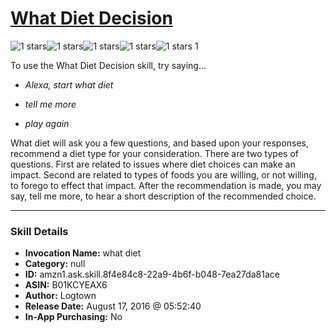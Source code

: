 # [What Diet Decision](http://alexa.amazon.com/#skills/amzn1.ask.skill.8f4e84c8-22a9-4b6f-b048-7ea27da81ace)
![1 stars](../../images/ic_star_black_18dp_1x.png)![1 stars](../../images/ic_star_border_black_18dp_1x.png)![1 stars](../../images/ic_star_border_black_18dp_1x.png)![1 stars](../../images/ic_star_border_black_18dp_1x.png)![1 stars](../../images/ic_star_border_black_18dp_1x.png) 1

To use the What Diet Decision skill, try saying...

* *Alexa, start what diet*

* *tell me more*

* *play again*

What diet will ask you a few questions, and based upon your responses, recommend a diet type for your consideration. There are two types of questions. First are related to issues where diet choices can make an impact. Second are related to types of foods you are willing, or not willing, to forego to effect that impact. After the recommendation is made, you may say, tell me more, to hear a short description of the recommended choice.

***

### Skill Details

* **Invocation Name:** what diet
* **Category:** null
* **ID:** amzn1.ask.skill.8f4e84c8-22a9-4b6f-b048-7ea27da81ace
* **ASIN:** B01KCYEAX6
* **Author:** Logtown
* **Release Date:** August 17, 2016 @ 05:52:40
* **In-App Purchasing:** No
